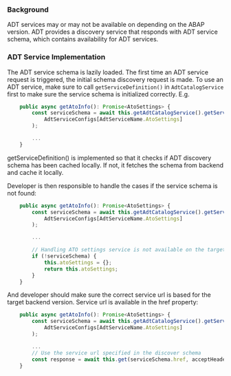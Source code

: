 ### Background

ADT services may or may not be available on depending on the ABAP version.
ADT provides a discovery service that responds with ADT service schema, 
which contains availability for ADT services.


### ADT Service Implementation

The ADT service schema is lazily loaded. The first time an ADT service request is triggered, 
the initial schema discovery request is made.
To use an ADT service, make sure to call `getServiceDefinition()` in 
`AdtCatalogService` first to make sure the service schema is initialized correctly. E.g.

```javascript
    public async getAtoInfo(): Promise<AtoSettings> {
        const serviceSchema = await this.getAdtCatalogService().getServiceDefinition(
            AdtServiceConfigs[AdtServiceName.AtoSettings]
        );

        ...     
    }
```

getServiceDefinition() is implemented so that it checks if ADT discovery schema has been cached
locally. If not, it fetches the schema from backend and cache it locally.


Developer is then responsible to handle the cases if the service schema is not found:

```javascript
    public async getAtoInfo(): Promise<AtoSettings> {
        const serviceSchema = await this.getAdtCatalogService().getServiceDefinition(
            AdtServiceConfigs[AdtServiceName.AtoSettings]
        );

        ...

        // Handling ATO settings service is not available on the target ABAP backend version
        if (!serviceSchema) {
            this.atoSettings = {};
            return this.atoSettings;
        }
    }
```

And developer should make sure the correct service url is based for the target backend version.
Service url is available in the href property:

```javascript
    public async getAtoInfo(): Promise<AtoSettings> {
        const serviceSchema = await this.getAdtCatalogService().getServiceDefinition(
            AdtServiceConfigs[AdtServiceName.AtoSettings]
        );

        ...
        // Use the service url specified in the discover schema
        const response = await this.get(serviceSchema.href, acceptHeaders);
    }
```